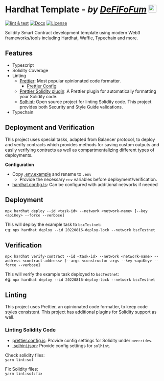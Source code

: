 # Hardhat Template - _by [DeFiFoFum](https://github.com/defifofum)_ <img src="https://avatars.githubusercontent.com/u/78645267?v=4" alt="DeFiFoFum Avatar" width="25px"> 
<!-- FIXME: Update `DeFiFoFum/hardhat-template` based on current repo -->
[![lint & test](https://github.com/DeFiFoFum/hardhat-template/actions/workflows/lint-test.yml/badge.svg)](https://github.com/DeFiFoFum/hardhat-template/actions/workflows/lint-test.yml)
[![Docs](https://img.shields.io/badge/docs-%F0%9F%93%84-yellow)](./docs/)
[![License](https://img.shields.io/badge/License-GPLv3-green.svg)](https://www.gnu.org/licenses/gpl-3.0)

Solidity Smart Contract development template using modern Web3 frameworks/tools including Hardhat, Waffle, Typechain and more. 


## Features


- Typescript
- Solidity Coverage
- Linting
  - [Prettier](https://prettier.io/): Most popular opinionated code formatter.
    - [Prettier Config](https://prettier.io/docs/en/configuration.html)
  - [Prettier Solidity plugin](https://www.npmjs.com/package/prettier-plugin-solidity): A Prettier plugin for automatically formatting your Solidity code.
  - [Solhint](https://www.npmjs.com/package/solhint): Open source project for linting Solidity code. This project provides both Security and Style Guide validations.
- Typechain

## Deployment and Verification
This project uses special tasks, adapted from Balancer protocol, to deploy and verify contracts which provides methods for saving custom outputs and easily verifying contracts as well as compartmentalizing different types of deployments.

**Configuration**
- Copy [.env.example](./.env.example) and rename to `.env`
  - Provide the necessary `env` variables before deployment/verification.
- [hardhat.config.ts](./hardhat.config.ts): Can be configured with additional networks if needed

## Deployment 
`npx hardhat deploy --id <task-id> --network <network-name> [--key <apiKey> --force --verbose]`  

This will deploy the example task to `bscTestnet`:  
eg: `npx hardhat deploy --id 20220816-deploy-lock --network bscTestnet`  

## Verification
`npx hardhat verify-contract --id <task-id> --network <network-name> --address <contract-address> [--args <constructor-args --key <apiKey> --force --verbose]`  

This will verify the example task deployed to `bscTestnet`:  
eg: `npx hardhat deploy --id 20220816-deploy-lock --network bscTestnet`  

<!-- 
NOTE: This feature is deprecated until @nomiclabs/hardhat-etherscan can be upgraded

To list the available networks for verification run the command below. API keys for any network in this list can be added to 
`npx hardhat verify --list-networks` 
-->

## Linting
This project uses Prettier, an opinionated code formatter, to keep code styles consistent. This project has additional plugins for Solidity support as well. 

### Linting Solidity Code
- [prettier.config.js](./prettier.config.js): Provide config settings for Solidity under `overrides`.
- [.solhint.json](./.solhint.json): Provide config settings for `solhint`.  

Check solidity files:  
`yarn lint:sol`  
  
Fix Solidity files:  
`yarn lint:sol:fix`  